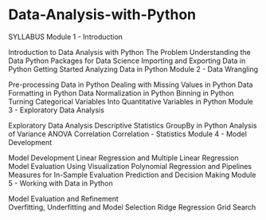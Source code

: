 # Data-Analysis-with-Python

SYLLABUS
Module 1 - Introduction

Introduction to Data Analysis with Python
The Problem
Understanding the Data
Python Packages for Data Science
Importing and Exporting Data in Python
Getting Started Analyzing Data in Python
Module 2 - Data Wrangling

Pre-processing Data in Python
Dealing with Missing Values in Python
Data Formatting in Python
Data Normalization in Python
Binning in Python
Turning Categorical Variables Into Quantitative Variables in Python
Module 3 -  Exploratory Data Analysis

Exploratory Data Analysis
Descriptive Statistics
GroupBy in Python
Analysis of Variance ANOVA
Correlation
Correlation - Statistics
Module 4 - Model Development

Model Development
Linear Regression and Multiple Linear Regression
Model Evaluation Using Visualization
Polynomial Regression and Pipelines
Measures for In-Sample Evaluation
Prediction and Decision Making
Module 5 - Working with Data in Python

Model Evaluation and Refinement   
Overfitting, Underfitting and Model Selection 
Ridge Regression
Grid Search